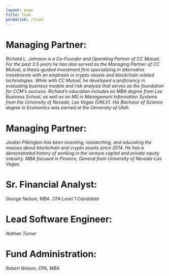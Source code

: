 ```yaml
---
layout: page
title: Team
permalink: /team/
---
```


# Managing Partner: 
*Richard L. Johnson is a Co-Founder and Operating Partner of CC Mutual.  For the past 3.5 years he has also served as the Managing Partner of CC Mutual, a thesis-guided investment firm specializing in alternative investments with an emphasis in crypto-assets and blockchain related technologies. While with CC Mutual, he developed a proficiency in evaluating business models and risk analysis that serves as the foundation for CCM's success. Richard’s education includes an MBA degree from Lee Business School, as well as an MS in Management Information Systems from the University of Nevada, Las Vegas (UNLV). His Bachelor of Science degree in Economics was earned at the University of Utah.*

# Managing Partner: 
*Jordan Pilkington has been investing, researching, and educating the masses about blockchain and crypto assets since 2014. He has a demonstrated history of working in the venture capital and private equity industry. MBA focused in Finance, General from University of Nevada-Las Vegas.*

# Sr. Financial Analyst: 
*George Nelson, MBA. CFA Level 1 Candidate*

# Lead Software Engineer: 
*Nathan Turner*

# Fund Administration: 
*Robert Nelson, CPA, MBA*
